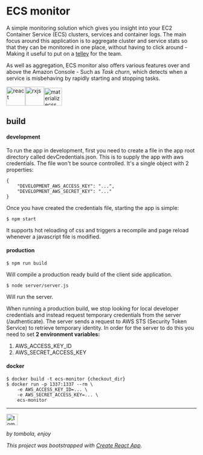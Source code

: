 # ECS monitor

A simple monitoring solution which gives you insight into your EC2 Container Service (ECS) clusters, services and container logs. The main focus around this application is to aggregate cluster and service stats so that they can be monitored in one place, without having to click around - Making it useful to put on a [telley](http://www.urbandictionary.com/define.php?term=Telley) for the team. 

As well as aggregation, ECS monitor also offers various features over and above the Amazon Console - Such as _Task churn_, which detects when a service is misbehaving by rapidly starting and stopping tasks.

<img src="https://cdn.worldvectorlogo.com/logos/react.svg" height="50" title="react" alt="react" /><img src="https://avatars3.githubusercontent.com/u/984368?v=3&s=100" height="50" title="rxjs" alt="rxjs" /><img src="https://camo.githubusercontent.com/a6ee039214392d86e038c5d601f55ec60310d03c/68747470733a2f2f63646e2e7261776769742e636f6d2f7072706c782f7376672d6c6f676f732f6d61737465722f7376672f6d6174657269616c697a652e737667" height="47" title="materializecss" alt="materializecss" />



## build

#### development

To run the app in development, first you need to create a file in the app root directory called devCredentials.json. This is to supply the app with aws credentials. The file won't be source controlled.
It's a single object with 2 properties:

```
{
    "DEVELOPMENT_AWS_ACCESS_KEY": "...",
    "DEVELOPMENT_AWS_SECRET_KEY": "..."
}
```

Once you have created the credentials file, starting the app is simple:

`$ npm start`

It supports hot reloading of css and triggers a recompile and page reload whenever a javascript file is modified.


#### production

`$ npm run build`

Will compile a production ready build of the client side application.

`$ node server/server.js`

Will run the server.

When running a production build, we stop looking for local developer credentials and instead request temporary credentials from the server (/authenticate). The server sends a request to AWS STS (Security Token Service) to retrieve temporary identity.
In order for the server to do this you need to set **2 environment variables:**

1. AWS_ACCESS_KEY_ID
2. AWS_SECRET_ACCESS_KEY


#### docker

```
$ docker build -t ecs-monitor {checkout_dir}
$ docker run -p 1337:1337 --rm \
    -e AWS_ACCESS_KEY_ID=... \
    -e AWS_SECRET_ACCESS_KEY=... \
    ecs-monitor
```

----

<img src="https://uk-aws-cloud-resources.tombola.com/v201702271355/images/Logos/tombola_logo_teal_on_transparent.png" title="tombola" alt="tombola" height="30" />

_by tombola, enjoy_

_This project was bootstrapped with [Create React App](https://github.com/facebookincubator/create-react-app)._
